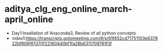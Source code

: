 # aditya_clg_eng_online_march-april_online
- Day1:Insallation of Anaconda3, Review of all python concepts
- video1:https://transcripts.gotomeeting.com/#/s/61f452cd71751103e637822bf606f61370f221604d0bf1fa28b6311709761f3f
